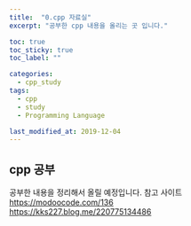 ```yaml
---
title:  "0.cpp 자료실"
excerpt: "공부한 cpp 내용을 올리는 곳 입니다."

toc: true
toc_sticky: true
toc_label: ""

categories:
  - cpp_study
tags:
  - cpp
  - study
  - Programming Language

last_modified_at: 2019-12-04
---
```


## cpp 공부

공부한 내용을 정리해서 올릴 예정입니다.
참고 사이트  
  <https://modoocode.com/136>  
  <https://kks227.blog.me/220775134486>